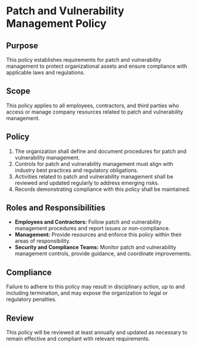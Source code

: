 # Patch and Vulnerability Management Policy

## Purpose
This policy establishes requirements for patch and vulnerability management to protect organizational assets and ensure compliance with applicable laws and regulations.

## Scope
This policy applies to all employees, contractors, and third parties who access or manage company resources related to patch and vulnerability management.

## Policy
1. The organization shall define and document procedures for patch and vulnerability management.
2. Controls for patch and vulnerability management must align with industry best practices and regulatory obligations.
3. Activities related to patch and vulnerability management shall be reviewed and updated regularly to address emerging risks.
4. Records demonstrating compliance with this policy shall be maintained.

## Roles and Responsibilities
- **Employees and Contractors:** Follow patch and vulnerability management procedures and report issues or non-compliance.
- **Management:** Provide resources and enforce this policy within their areas of responsibility.
- **Security and Compliance Teams:** Monitor patch and vulnerability management controls, provide guidance, and coordinate improvements.

## Compliance
Failure to adhere to this policy may result in disciplinary action, up to and including termination, and may expose the organization to legal or regulatory penalties.

## Review
This policy will be reviewed at least annually and updated as necessary to remain effective and compliant with relevant requirements.
